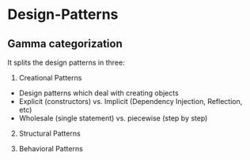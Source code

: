 # Design-Patterns

## Gamma categorization
It splits the design patterns in three:
1. Creational Patterns
  *  Design patterns which deal with creating objects
  *  Explicit (constructors) vs. Implicit (Dependency Injection, Reflection, etc)
  *  Wholesale (single statement) vs. piecewise (step by step)

2. Structural Patterns


3. Behavioral Patterns
